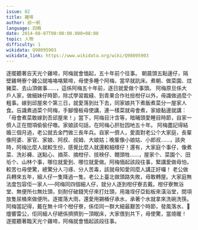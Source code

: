 ```yaml
---
issue: 82
title: 雞啼
author: 邱一帆
language: 四縣
date: 2014-08-07T00:00:00.000+08:00
topic: 人物
difficulty: 1
wikidata: Q98095903
wikidata_link: https://www.wikidata.org/wiki/Q98095903
---
```

逐擺聽著吂天光个雞啼，阿梅就會愐起，五十年前个往事。
朝晨頭五點邊仔，隔壁雞塒寮个雞公就咯咯咯緊啼，毋使多睡个阿梅，當早就䟘床。煮朝、做菜園、炆豬菜、去山頂做事……，這係阿梅五十年前，逐日就愛做个事頭。
阿梅原旦係大戶人家，做細妹仔時節，除忒學習裁縫、到青果合作社撿柑仔以外，毋識做過麼个粗事。嫁到邱屋來个第三日，就愛落到灶下去，同家娘共下煮飯煮菜分一屋家人食。吂識煮過菜个阿梅，手腳慢板毋使講，連一樣菜就毋會煮，家娘黏邊就講：「毋會煮菜敢嫁到吾邱屋來！」當下，阿梅目汁含等，暗晡頭愛睡目時節，自家一儕人正在間項偷偷仔噭。家娘該句話，在阿梅心肝肚囥吔五十年。
阿梅盡記得結婚三個月過，老公就去金門做三長年兵。自家一儕人，愛面對老公个大家庭，長輩像阿婆、家官、家娘、阿叔、叔姆、大娘姑；晚輩像小娘姑、小郎叔……，該央時，阿梅比麼人就較生份，感覺比麼人就還較細樣仔！還有，大家庭个事仔，像煮菜、洗衫褲、送點心、摘茶、摘柑仔、㧡秧仔、餵頭牲……，屋家个、菜園个、田坵个、山林个事，哪位就愛到、哪位就愛做。阿梅愐起該段往事，緊講愛做毋怕，較苦乜毋使驚，總驚分人刁琢、分人苦毒，該就毋知愛同麼人講正好囉！
老公做兵轉來五年，細人仔一隻降過一隻。老公上臺北做頭路失敗，毋敢轉屋。大家庭無法度包容佢一家人──阿梅同四個細人仔，就分人逐到柑仔寮去戴。柑仔寮無浴堂、無便所乜無灶頭，刻耐仔破錢笐仔來打灶頭，用幾垤仔亞鉛板來潢浴堂，間項放隻尿桶來做便所。逐擺落大雨，還愛用錫桶仔承水，承著个水就拿來洗碗洗筷。阿梅當記得，戴在無十坪个柑仔寮，係佢同一群大細最艱苦个時節，發風落水、𥍉爧響雷公，佢同細人仔總係擠擠到一頂眠床，大家偎到共下，毋使驚，當燒暖！
逐擺聽著臨天光个雞啼，阿梅就會愐起該段往事。